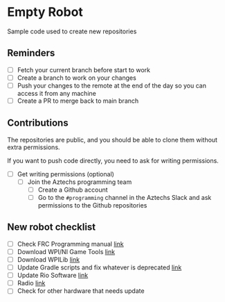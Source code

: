 # Empty Robot

Sample code used to create new repositories

## Reminders

- [ ] Fetch your current branch before start to work
- [ ] Create a branch to work on your changes
- [ ] Push your changes to the remote at the end of the day so you can access it from any machine
- [ ] Create a PR to merge back to main branch

## Contributions

The repositories are public, and you should be able to clone them without extra permissions.

If you want to push code directly, you need to ask for writing permissions.

- [ ] Get writing permissions (optional)
  - [ ] Join the Aztechs programming team 
    - [ ] Create a Github account
    - [ ] Go to the `#programming` channel in the Aztechs Slack and ask permissions to the Github repositories

## New robot checklist

- [ ] Check FRC Programming manual [link](https://docs.wpilib.org/en/stable/docs/zero-to-robot/introduction.html)
- [ ] Download WPI/NI Game Tools [link](https://docs.wpilib.org/en/stable/docs/zero-to-robot/step-2/frc-game-tools.html)
- [ ] Download WPILib [link](https://docs.wpilib.org/en/stable/docs/zero-to-robot/step-2/wpilib-setup.html#downloading)
- [ ] Update Gradle scripts and fix whatever is deprecated [link](https://github.com/wpilibsuite/GradleRIO)
- [ ] Update Rio Software [link](https://docs.wpilib.org/en/stable/docs/zero-to-robot/step-3/imaging-your-roborio.html)
- [ ] Radio [link](https://docs.wpilib.org/en/stable/docs/zero-to-robot/step-3/radio-programming.html)
- [ ] Check for other hardware that needs update
